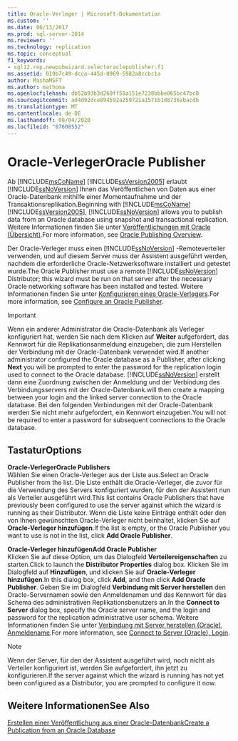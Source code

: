 ```yaml
---
title: Oracle-Verleger | Microsoft-Dokumentation
ms.custom: ''
ms.date: 06/13/2017
ms.prod: sql-server-2014
ms.reviewer: ''
ms.technology: replication
ms.topic: conceptual
f1_keywords:
- sql12.rep.newpubwizard.selectoraclepublisher.f1
ms.assetid: 019b7c49-dcca-445d-8969-5982a8ccbc1a
author: MashaMSFT
ms.author: mathoma
ms.openlocfilehash: db52b93b3d260ff58a151e7238bbbe065bc47bc0
ms.sourcegitcommit: ad4d92dce894592a259721a1571b1d8736abacdb
ms.translationtype: MT
ms.contentlocale: de-DE
ms.lasthandoff: 08/04/2020
ms.locfileid: "87608552"
---
```

# <a name="oracle-publisher"></a><span data-ttu-id="111f6-102">Oracle-Verleger</span><span class="sxs-lookup"><span data-stu-id="111f6-102">Oracle Publisher</span></span>
  <span data-ttu-id="111f6-103">Ab [!INCLUDE[msCoName](../../includes/msconame-md.md)] [!INCLUDE[ssVersion2005](../../includes/ssversion2005-md.md)] erlaubt [!INCLUDE[ssNoVersion](../../includes/ssnoversion-md.md)] Ihnen das Veröffentlichen von Daten aus einer Oracle-Datenbank mithilfe einer Momentaufnahme und der Transaktionsreplikation.</span><span class="sxs-lookup"><span data-stu-id="111f6-103">Beginning with [!INCLUDE[msCoName](../../includes/msconame-md.md)] [!INCLUDE[ssVersion2005](../../includes/ssversion2005-md.md)], [!INCLUDE[ssNoVersion](../../includes/ssnoversion-md.md)] allows you to publish data from an Oracle database using snapshot and transactional replication.</span></span> <span data-ttu-id="111f6-104">Weitere Informationen finden Sie unter [Veröffentlichungen mit Oracle (Übersicht)](non-sql/oracle-publishing-overview.md).</span><span class="sxs-lookup"><span data-stu-id="111f6-104">For more information, see [Oracle Publishing Overview](non-sql/oracle-publishing-overview.md).</span></span>  
  
 <span data-ttu-id="111f6-105">Der Oracle-Verleger muss einen [!INCLUDE[ssNoVersion](../../includes/ssnoversion-md.md)] -Remoteverteiler verwenden, und auf diesem Server muss der Assistent ausgeführt werden, nachdem die erforderliche Oracle-Netzwerksoftware installiert und getestet wurde.</span><span class="sxs-lookup"><span data-stu-id="111f6-105">The Oracle Publisher must use a remote [!INCLUDE[ssNoVersion](../../includes/ssnoversion-md.md)] Distributor; this wizard must be run on that server after the necessary Oracle networking software has been installed and tested.</span></span> <span data-ttu-id="111f6-106">Weitere Informationen finden Sie unter [Konfigurieren eines Oracle-Verlegers](non-sql/configure-an-oracle-publisher.md).</span><span class="sxs-lookup"><span data-stu-id="111f6-106">For more information, see [Configure an Oracle Publisher](non-sql/configure-an-oracle-publisher.md).</span></span>  
  
> [!IMPORTANT]  
>  <span data-ttu-id="111f6-107">Wenn ein anderer Administrator die Oracle-Datenbank als Verleger konfiguriert hat, werden Sie nach dem Klicken auf **Weiter** aufgefordert, das Kennwort für die Replikationsanmeldung einzugeben, die zum Herstellen der Verbindung mit der Oracle-Datenbank verwendet wird.</span><span class="sxs-lookup"><span data-stu-id="111f6-107">If another administrator configured the Oracle database as a Publisher, after clicking **Next** you will be prompted to enter the password for the replication login used to connect to the Oracle database.</span></span> [!INCLUDE[ssNoVersion](../../includes/ssnoversion-md.md)] <span data-ttu-id="111f6-108">erstellt dann eine Zuordnung zwischen der Anmeldung und der Verbindung des Verbindungsservers mit der Oracle-Datenbank.</span><span class="sxs-lookup"><span data-stu-id="111f6-108">will then create a mapping between your login and the linked server connection to the Oracle database.</span></span> <span data-ttu-id="111f6-109">Bei den folgenden Verbindungen mit der Oracle-Datenbank werden Sie nicht mehr aufgefordert, ein Kennwort einzugeben.</span><span class="sxs-lookup"><span data-stu-id="111f6-109">You will not be required to enter a password for subsequent connections to the Oracle database.</span></span>  
  
## <a name="options"></a><span data-ttu-id="111f6-110">Tastatur</span><span class="sxs-lookup"><span data-stu-id="111f6-110">Options</span></span>  
 <span data-ttu-id="111f6-111">**Oracle-Verleger**</span><span class="sxs-lookup"><span data-stu-id="111f6-111">**Oracle Publishers**</span></span>  
 <span data-ttu-id="111f6-112">Wählen Sie einen Oracle-Verleger aus der Liste aus.</span><span class="sxs-lookup"><span data-stu-id="111f6-112">Select an Oracle Publisher from the list.</span></span> <span data-ttu-id="111f6-113">Die Liste enthält die Oracle-Verleger, die zuvor für die Verwendung des Servers konfiguriert wurden, für den der Assistent nun als Verteiler ausgeführt wird.</span><span class="sxs-lookup"><span data-stu-id="111f6-113">This list contains Oracle Publishers that have previously been configured to use the server against which the wizard is running as their Distributor.</span></span> <span data-ttu-id="111f6-114">Wenn die Liste keine Einträge enthält oder den von Ihnen gewünschten Oracle-Verleger nicht beinhaltet, klicken Sie auf **Oracle-Verleger hinzufügen**.</span><span class="sxs-lookup"><span data-stu-id="111f6-114">If the list is empty, or the Oracle Publisher you want to use is not in the list, click **Add Oracle Publisher**.</span></span>  
  
 <span data-ttu-id="111f6-115">**Oracle-Verleger hinzufügen**</span><span class="sxs-lookup"><span data-stu-id="111f6-115">**Add Oracle Publisher**</span></span>  
 <span data-ttu-id="111f6-116">Klicken Sie auf diese Option, um das Dialogfeld **Verteilereigenschaften** zu starten.</span><span class="sxs-lookup"><span data-stu-id="111f6-116">Click to launch the **Distributor Properties** dialog box.</span></span> <span data-ttu-id="111f6-117">Klicken Sie im Dialogfeld auf **Hinzufügen**, und klicken Sie auf **Oracle-Verleger hinzufügen**.</span><span class="sxs-lookup"><span data-stu-id="111f6-117">In this dialog box, click **Add**, and then click **Add Oracle Publisher**.</span></span> <span data-ttu-id="111f6-118">Geben Sie im Dialogfeld **Verbindung mit Server herstellen** den Oracle-Servernamen sowie den Anmeldenamen und das Kennwort für das Schema des administrativen Replikationsbenutzers an.</span><span class="sxs-lookup"><span data-stu-id="111f6-118">In the **Connect to Server** dialog box, specify the Oracle server name, and the login and password for the replication administrative user schema.</span></span> <span data-ttu-id="111f6-119">Weitere Informationen finden Sie unter [Verbindung mit Server herstellen &#40;Oracle&#41;, Anmeldename](connect-to-server-oracle-login.md).</span><span class="sxs-lookup"><span data-stu-id="111f6-119">For more information, see [Connect to Server &#40;Oracle&#41;, Login](connect-to-server-oracle-login.md).</span></span>  
  
> [!NOTE]  
>  <span data-ttu-id="111f6-120">Wenn der Server, für den der Assistent ausgeführt wird, noch nicht als Verteiler konfiguriert ist, werden Sie aufgefordert, ihn jetzt zu konfigurieren.</span><span class="sxs-lookup"><span data-stu-id="111f6-120">If the server against which the wizard is running has not yet been configured as a Distributor, you are prompted to configure it now.</span></span>  
  
## <a name="see-also"></a><span data-ttu-id="111f6-121">Weitere Informationen</span><span class="sxs-lookup"><span data-stu-id="111f6-121">See Also</span></span>  
 [<span data-ttu-id="111f6-122">Erstellen einer Veröffentlichung aus einer Oracle-Datenbank</span><span class="sxs-lookup"><span data-stu-id="111f6-122">Create a Publication from an Oracle Database</span></span>](publish/create-a-publication-from-an-oracle-database.md)   

  
  
